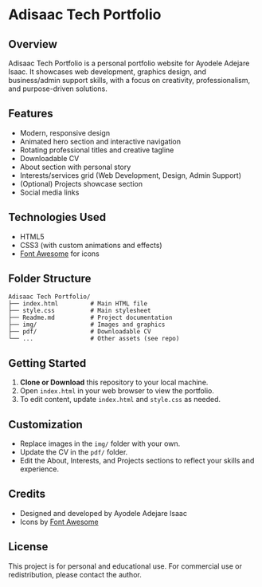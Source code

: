 # Adisaac Tech Portfolio

## Overview

Adisaac Tech Portfolio is a personal portfolio website for Ayodele Adejare Isaac. It showcases web development, graphics design, and business/admin support skills, with a focus on creativity, professionalism, and purpose-driven solutions.

## Features

- Modern, responsive design
- Animated hero section and interactive navigation
- Rotating professional titles and creative tagline
- Downloadable CV
- About section with personal story
- Interests/services grid (Web Development, Design, Admin Support)
- (Optional) Projects showcase section
- Social media links

## Technologies Used

- HTML5
- CSS3 (with custom animations and effects)
- [Font Awesome](https://fontawesome.com/) for icons

## Folder Structure

```
Adisaac Tech Portfolio/
├── index.html         # Main HTML file
├── style.css          # Main stylesheet
├── Readme.md          # Project documentation
├── img/               # Images and graphics
├── pdf/               # Downloadable CV
└── ...                # Other assets (see repo)
```

## Getting Started

1. **Clone or Download** this repository to your local machine.
2. Open `index.html` in your web browser to view the portfolio.
3. To edit content, update `index.html` and `style.css` as needed.

## Customization

- Replace images in the `img/` folder with your own.
- Update the CV in the `pdf/` folder.
- Edit the About, Interests, and Projects sections to reflect your skills and experience.

## Credits

- Designed and developed by Ayodele Adejare Isaac
- Icons by [Font Awesome](https://fontawesome.com/)

## License

This project is for personal and educational use. For commercial use or redistribution, please contact the author.
